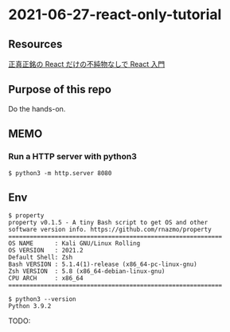 # 2021-06-27-react-only-tutorial

## Resources

[正真正銘の React だけの不純物なしで React 入門](https://sbfl.net/blog/2019/02/20/react-only-tutorial/)

## Purpose of this repo

Do the hands-on.

## MEMO

### Run a HTTP server with python3

```console
$ python3 -m http.server 8080
```

## Env

```console
$ property
property v0.1.5 - A tiny Bash script to get OS and other
software version info. https://github.com/rnazmo/property
============================================================
OS NAME      : Kali GNU/Linux Rolling
OS VERSION   : 2021.2
Default Shell: Zsh
Bash VERSION : 5.1.4(1)-release (x86_64-pc-linux-gnu)
Zsh VERSION  : 5.8 (x86_64-debian-linux-gnu)
CPU ARCH     : x86_64
============================================================

$ python3 --version
Python 3.9.2
```

TODO:
